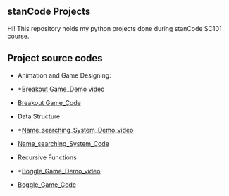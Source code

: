 ## stanCode Projects
Hi! This repository holds my python projects done during stanCode SC101 course.

## Project source codes
* Animation and Game Designing: 
* *[Breakout Game_Demo video](https://drive.google.com/drive/folders/1Gi3bn9qPW_gR0ISyGzVPLd5Bztdvd7rF?fbclid=IwAR36BW3v_bHn-Idsh-0_ROSWLwrXOzoervZId25OOzH2LX4b6FCGDfULdDg)
* [Breakout Game_Code](https://github.com/yungfangtu/stanCode/tree/main/python_projects/break_out_game)

* Data Structure
* *[Name_searching_System_Demo_video](https://drive.google.com/drive/folders/1Gi3bn9qPW_gR0ISyGzVPLd5Bztdvd7rF?fbclid=IwAR36BW3v_bHn-Idsh-0_ROSWLwrXOzoervZId25OOzH2LX4b6FCGDfULdDg)
* [Name_searching_System_Code](https://github.com/yungfangtu/stanCode/tree/main/python_projects/name_searching)

* Recursive Functions
* *[Boggle_Game_Demo_video](https://drive.google.com/drive/folders/1Gi3bn9qPW_gR0ISyGzVPLd5Bztdvd7rF?fbclid=IwAR36BW3v_bHn-Idsh-0_ROSWLwrXOzoervZId25OOzH2LX4b6FCGDfULdDg)
* [Boggle_Game_Code](https://github.com/yungfangtu/stanCode/tree/main/python_projects/boggle_game)
